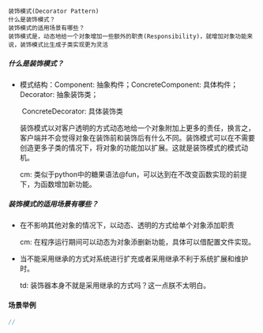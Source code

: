 ```
装饰模式(Decorator Pattern)
什么是装饰模式？
装饰模式的适用场景有哪些？
装饰模式是，动态地给一个对象增加一些额外的职责(Responsibility)，就增加对象功能来说，装饰模式比生成子类实现更为灵活
```

##### 什么是装饰模式？

* 模式结构：Component: 抽象构件；ConcreteComponent: 具体构件；Decorator: 抽象装饰类；

  ​                   ConcreteDecorator: 具体装饰类

  装饰模式以对客户透明的方式动态地给一个对象附加上更多的责任，换言之，客户端并不会觉得对象在装饰前和装饰后有什么不同。装饰模式可以在不需要创造更多子类的情况下，将对象的功能加以扩展。这就是装饰模式的模式动机。

  cm: 类似于python中的糖果语法@fun，可以达到在不改变函数实现的前提下，为函数增加新功能。

##### 装饰模式的适用场景有哪些？

* 在不影响其他对象的情况下，以动态、透明的方式给单个对象添加职责

  cm: 在程序运行期间可以动态为对象添删新功能，具体可以借配置文件实现。

* 当不能采用继承的方式对系统进行扩充或者采用继承不利于系统扩展和维护时。

  td: 装饰器本身不就是采用继承的方式吗？这一点朕不太明白。

#### 场景举例

```C++
// 
```





